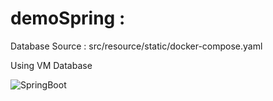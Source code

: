 ﻿# demoSpring : 
Database Source :
src/resource/static/docker-compose.yaml

Using VM Database

![SpringBoot]([https://img.shields.io/badge/react-%2320232a.svg?style=for-the-badge&logo=react&logoColor=%2361DAFB](https://user-images.githubusercontent.com/33158051/103466606-760a4000-4d14-11eb-9941-2f3d00371471.png)](https://www.google.com/url?sa=i&url=https%3A%2F%2Ficons8.com%2Ficon%2F90519%2Fspring-boot&psig=AOvVaw1603nrEz3cDHQ3-WMetWMN&ust=1753773529999000&source=images&cd=vfe&opi=89978449&ved=0CBUQjRxqFwoTCNiO9NSB344DFQAAAAAdAAAAABAE))
